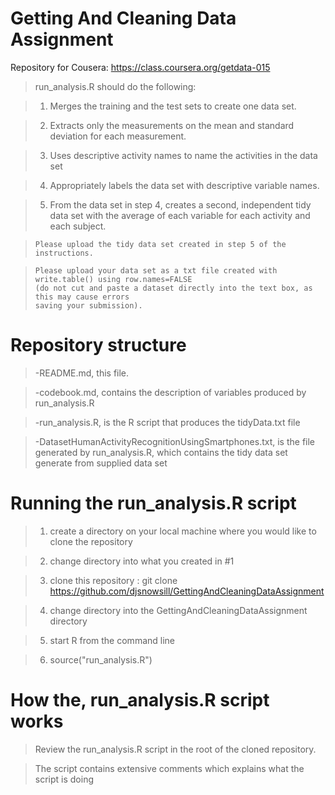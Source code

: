 Getting And Cleaning Data Assignment
====================================

Repository for Cousera: https://class.coursera.org/getdata-015

> run_analysis.R should do the following:
   
>   1)  Merges the training and the test sets to create one data set.
 
>   2)  Extracts only the measurements on the mean and standard deviation for each measurement. 
 
>   3)  Uses descriptive activity names to name the activities in the data set
 
>   4)  Appropriately labels the data set with descriptive variable names. 
   
>   5)  From the data set in step 4, creates a second, independent tidy data set with the average
>       of each variable for each activity and each subject.

>     Please upload the tidy data set created in step 5 of the instructions. 

>     Please upload your data set as a txt file created with write.table() using row.names=FALSE 
>     (do not cut and paste a dataset directly into the text box, as this may cause errors 
>     saving your submission).

Repository structure
====================

> -README.md, this file.

> -codebook.md, contains the description of variables produced by run_analysis.R

> -run_analysis.R, is the R script that produces the tidyData.txt file 

> -DatasetHumanActivityRecognitionUsingSmartphones.txt, is the file generated by run_analysis.R, which contains the tidy data set
generate from supplied data set

Running the run_analysis.R script
===============================

> 1) create a directory on your local machine where you would like to clone the repository

> 2) change directory into what you created in #1

> 3) clone this repository : git clone https://github.com/djsnowsill/GettingAndCleaningDataAssignment

> 4) change directory into the GettingAndCleaningDataAssignment directory

> 5) start R from the command line

> 6) source("run_analysis.R") 

How the, run_analysis.R script works
====================================
> Review the run_analysis.R script in the root of the cloned repository.

> The script contains extensive comments which explains what the script is doing

